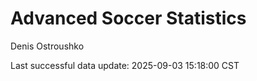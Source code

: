 # Advanced Soccer Statistics
Denis Ostroushko

<!-- gfm -->

Last successful data update: 2025-09-03 15:18:00 CST
